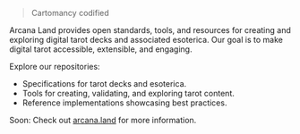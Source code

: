 > Cartomancy codified

Arcana Land provides open standards, tools, and resources for creating and exploring digital tarot decks and associated esoterica. Our goal is to make digital tarot accessible, extensible, and engaging.

Explore our repositories:
- Specifications for tarot decks and esoterica.
- Tools for creating, validating, and exploring tarot content.
- Reference implementations showcasing best practices.

Soon: Check out [arcana.land](https://arcana.land) for more information.
